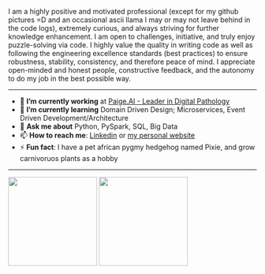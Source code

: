 I am a highly positive and motivated professional (except for my github pictures =D and an occasional ascii llama I may or may not leave behind in the code logs), extremely curious, and always striving for further knowledge enhancement. I am open to challenges, initiative, and truly enjoy puzzle-solving via code. I highly value the quality in writing code as well as following the engineering excellence standards (best practices) to ensure robustness, stability, consistency, and therefore peace of mind. I appreciate open-minded and honest people, constructive feedback, and the autonomy to do my job in the best possible way.

--------------

- 🔭 __I’m currently working__ at [Paige.AI - Leader in Digital Pathology](https://www.paige.ai/)
- 🌱 __I’m currently learning__ Domain Driven Design; Microservices, Event Driven Development/Architecture
- 💬 __Ask me about__ Python, PySpark, SQL, Big Data
- 📫 __How to reach me__: [Linkedin](https://www.linkedin.com/in/anelia-dimitrova/) or [my personal website](https://www.worldofinspiration.net/)
- ⚡ __Fun fact__: I have a pet african pygmy hedgehog named Pixie, and grow carnivoruos plants as a hobby

------------

<img height="180em" src="https://github-readme-stats.vercel.app/api/top-langs/?username=adimitrova&layout=compact&exclude_repo=world_of_inspiration,MapWiT&hide=html,jupyter%20notebook,css&theme=cobalt&card_width=445" />
<img height="180em" src="https://github-readme-stats.vercel.app/api?username=adimitrova&show_icons=true&hide_border=true&&count_private=true&include_all_commits=true&theme=cobalt&card_width=100" />

